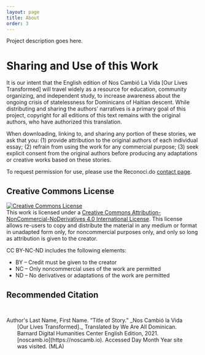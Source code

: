 ```yaml
---
layout: page
title: About
order: 3
---
```


Project description goes here.

# Sharing and Use of this Work
 
It is our intent that the English edition of Nos Cambió La Vida [Our Lives Transformed] will travel widely as a resource for education, community organizing, and independent study, to increase awareness about the ongoing crisis of statelessness for Dominicans of Haitian descent. While distributing and sharing the authors’ narratives is a primary goal of this project, copyright for all editions of this text remains with the original authors, who have authorized this translation.
 
When downloading, linking to, and sharing any portion of these stories, we ask that you: 
	(1) provide attribution to the original authors of each individual essay;
	(2) refrain from using the work for any commercial purpose;
	(3) seek explicit consent from the original authors before producing any adaptations or creative works based on these stories. 
 
To request permission for use, please use the Reconoci.do [contact page](https://www.reconoci.do/contacto/).
 
 
## Creative Commons License 
 
<a rel="license" href="http://creativecommons.org/licenses/by-nc-nd/4.0/"><img alt="Creative Commons License" style="border-width:0" src="https://i.creativecommons.org/l/by-nc-nd/4.0/88x31.png" /></a><br />This work is licensed under a <a rel="license" href="http://creativecommons.org/licenses/by-nc-nd/4.0/">Creative Commons Attribution-NonCommercial-NoDerivatives 4.0 International License</a>. This license allows re-users to copy and distribute the material in any medium or format in unadapted form only, for noncommercial purposes only, and only so long as attribution is given to the creator. 
 
CC BY-NC-ND includes the following elements:
- BY  – Credit must be given to the creator
- NC  – Only noncommercial uses of the work are permitted
- ND  – No derivatives or adaptations of the work are permitted
 
## Recommended Citation 
 
<p style="text-indent:-2em;padding:2em">Author's Last Name, First Name. “Title of Story.” _Nos Cambió la Vida [Our Lives Transformed]._ Translated by We Are All Dominican. Barnard Digital Humanities Center English Edition, 2021. [noscamb.io](https://noscamb.io). Accessed Day Month Year site was visited.  (MLA) </p>

[^fn1]: Ayiti is the original Taíno-Arawak name for the island which the Spanish colonists named Hispaniola, inclusive of both the Dominican Republic and Haiti. 
[^fn2]: Reconoci.do is a grassroots movement which advocates for the restoration of citizenship and human rights for Dominicans of Haitian descent. Founded in 2011, they have a membership of primarily young people who have been impacted by decades of racist policies, social exclusion, and denial of rights which they have referred to as “civil genocide.”

